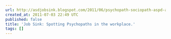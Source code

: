 ```yaml
---
url: http://asdjobsink.blogspot.com/2011/06/psychopath-sociopath-aspd-asd-aspergers.html
created_at: 2011-07-03 22:49 UTC
published: false
title: 'Job Sink: Spotting Psychopaths in the workplace.'
tags: []
---
```




